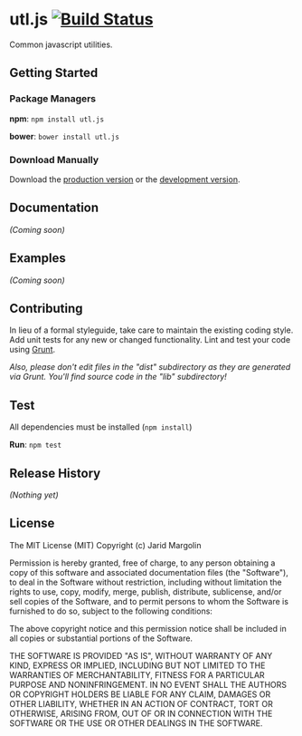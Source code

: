 # utl.js [![Build Status](https://travis-ci.org/jaridmargolin/utl.js.png)](https://travis-ci.org/jaridmargolin/utl.js)

Common javascript utilities.



## Getting Started

### Package Managers

**npm**: `npm install utl.js`

**bower**: `bower install utl.js`



### Download Manually

Download the [production version][min] or the [development version][max].

[min]: https://raw.github.com/jaridmargolin/utl.js/master/dist/utl.min.js
[max]: https://raw.github.com/jaridmargolin/utl.js/master/dist/utl.js



## Documentation
_(Coming soon)_



## Examples
_(Coming soon)_



## Contributing
In lieu of a formal styleguide, take care to maintain the existing coding style. Add unit tests for any new or changed functionality. Lint and test your code using [Grunt](http://gruntjs.com/).

_Also, please don't edit files in the "dist" subdirectory as they are generated via Grunt. You'll find source code in the "lib" subdirectory!_



## Test

All dependencies must be installed (`npm install`)

**Run**: `npm test`



## Release History
_(Nothing yet)_



## License

The MIT License (MIT) Copyright (c) Jarid Margolin

Permission is hereby granted, free of charge, to any person obtaining a copy of this software and associated documentation files (the "Software"), to deal in the Software without restriction, including without limitation the rights to use, copy, modify, merge, publish, distribute, sublicense, and/or sell copies of the Software, and to permit persons to whom the Software is furnished to do so, subject to the following conditions:

The above copyright notice and this permission notice shall be included in all copies or substantial portions of the Software.

THE SOFTWARE IS PROVIDED "AS IS", WITHOUT WARRANTY OF ANY KIND, EXPRESS OR IMPLIED, INCLUDING BUT NOT LIMITED TO THE WARRANTIES OF MERCHANTABILITY, FITNESS FOR A PARTICULAR PURPOSE AND NONINFRINGEMENT. IN NO EVENT SHALL THE AUTHORS OR COPYRIGHT HOLDERS BE LIABLE FOR ANY CLAIM, DAMAGES OR OTHER LIABILITY, WHETHER IN AN ACTION OF CONTRACT, TORT OR OTHERWISE, ARISING FROM, OUT OF OR IN CONNECTION WITH THE SOFTWARE OR THE USE OR OTHER DEALINGS IN THE SOFTWARE.